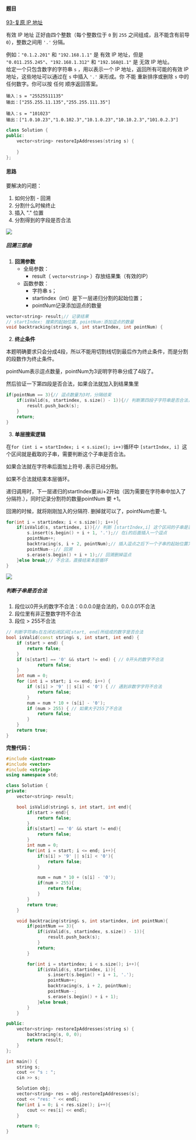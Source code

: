 <h4 id="QB3Ei">题目</h4>

[93-复原 IP 地址](https://leetcode.cn/problems/restore-ip-addresses/)

有效 IP 地址 正好由四个整数（每个整数位于 `0` 到 `255` 之间组成，且不能含有前导 `0`），整数之间用 `'.'` 分隔。

例如：`"0.1.2.201"` 和 `"192.168.1.1"` 是 有效 IP 地址，但是 `"0.011.255.245"`、`"192.168.1.312"` 和 `"192.168@1.1"` 是 无效 IP 地址。  
给定一个只包含数字的字符串 `s` ，用以表示一个 IP 地址，返回所有可能的有效 IP 地址，这些地址可以通过在 `s` 中插入 `'.'` 来形成。你 不能 重新排序或删除 `s` 中的任何数字。你可以按 任何 顺序返回答案。

```plain
输入：s = "25525511135"
输出：["255.255.11.135","255.255.111.35"]
```

```plain
输入：s = "101023"
输出：["1.0.10.23","1.0.102.3","10.1.0.23","10.10.2.3","101.0.2.3"]
```

```cpp
class Solution {
public:
    vector<string> restoreIpAddresses(string s) {
        
    }
};
```



<h4 id="BY7Se">思路</h4>

要解决的问题：

1. 如何分割 - 回溯
2. 分割什么时候终止
3. 插入 "." 位置
4. 分割得到的字段是否合法



![](https://cdn.nlark.com/yuque/0/2025/png/29336392/1750735449731-bb8ac578-373d-4414-82d8-9e9b6a671d3e.png)  


<h5 id="nkYwx">回溯三部曲</h5>

1. **回溯参数**
    - 全局参数：
        * result（ `vector<string>` ）存放结果集（有效的IP）
    - 函数参数：
        * 字符串 s；
        * startindex（int）是下一层递归分割的起始位置；
        * pointNum记录添加逗点的数量

```cpp
vector<string> result;// 记录结果
// startIndex: 搜索的起始位置，pointNum:添加逗点的数量
void backtracking(string& s, int startIndex, int pointNum) {
```

2. **终止条件**

本题明确要求只会分成4段，所以不能用切割线切到最后作为终止条件，而是分割的段数作为终止条件。

pointNum表示逗点数量，pointNum为3说明字符串分成了4段了。

然后验证一下第四段是否合法，如果合法就加入到结果集里

```cpp
if(pointNum == 3){// 逗点数量为3时，分隔结束
    if(isValid(s, startindex, s.size() - 1)){// 判断第四段子字符串是否合法，如果合法就放进result中
        result.push_back(s);
    }
    return;
}
```

3. **单层搜索逻辑**

在`for (int i = startIndex; i < s.size(); i++)`循环中 `[startIndex, i] `这个区间就是截取的子串，需要判断这个子串是否合法。

如果合法就在字符串后面加上符号`.`表示已经分割。

如果不合法就结束本层循环。

递归调用时，下一层递归的startIndex要从i+2开始（因为需要在字符串中加入了分隔符.），同时记录分割符的数量pointNum 要 +1。

回溯的时候，就将刚刚加入的分隔符. 删掉就可以了，pointNum也要-1。

```cpp
for(int i = startindex; i < s.size(); i++){
    if(isValid(s, startindex, i)){// 判断 [startIndex,i] 这个区间的子串是否合法
        s.insert(s.begin() + i + 1, '.');// 在i的后面插入一个逗点
        pointNum++;
        backtracing(s, i + 2, pointNum);// 插入逗点之后下一个子串的起始位置为i+2
        pointNum--;// 回溯
        s.erase(s.begin() + i + 1);// 回溯删掉逗点
    }else break;// 不合法，直接结束本层循环
}
```

![](https://cdn.nlark.com/yuque/0/2025/png/29336392/1750735472797-193ee2ee-1a77-4059-a3f8-9cb5849c165e.png)

<h5 id="WWFs7">判断子串是否合法</h5>

1. 段位以0开头的数字不合法：0.0.0.0是合法的，0.0.0.01不合法
2. 段位里有非正整数字符不合法
3. 段位  > 255不合法

```cpp
// 判断字符串s在左闭右闭区间[start, end]所组成的数字是否合法
bool isValid(const string& s, int start, int end) {
    if (start > end) {
        return false;
    }
    if (s[start] == '0' && start != end) { // 0开头的数字不合法
            return false;
    }
    int num = 0;
    for (int i = start; i <= end; i++) {
        if (s[i] > '9' || s[i] < '0') { // 遇到非数字字符不合法
            return false;
        }
        num = num * 10 + (s[i] - '0');
        if (num > 255) { // 如果大于255了不合法
            return false;
        }
    }
    return true;
}
```

**完整代码：**

```cpp
#include <iostream>
#include <vector>
#include <string>
using namespace std;

class Solution {
private:
    vector<string> result;

    bool isValid(string& s, int start, int end){
        if(start > end){
            return false;
        }
        if(s[start] == '0' && start != end){
            return false;
        }
        int num = 0;
        for(int i = start; i <= end; i++){
            if(s[i] > '9' || s[i] < '0'){
                return false;
            }

            num = num * 10 + (s[i] - '0');
            if(num > 255){
                return false;
            }
        }
        return true;
    }

    void backtracing(string& s, int startindex, int pointNum){
        if(pointNum == 3){
            if(isValid(s, startindex, s.size() - 1)){
                result.push_back(s);
            }
            return;
        }

        for(int i = startindex; i < s.size(); i++){
            if(isValid(s, startindex, i)){
                s.insert(s.begin() + i + 1, '.');
                pointNum++;
                backtracing(s, i + 2, pointNum);
                pointNum--;
                s.erase(s.begin() + i + 1);
            }else break;
        }
    }

public:
    vector<string> restoreIpAddresses(string s) {
        backtracing(s, 0, 0);
        return result;
    }
};

int main() {
    string s;
    cout << "s : ";
    cin >> s;

    Solution obj;
    vector<string> res = obj.restoreIpAddresses(s);
    cout << "res: " << endl;
    for(int i = 0; i < res.size(); i++){
        cout << res[i] << endl;
    }

    return 0;
}

```

